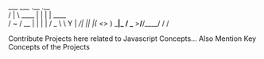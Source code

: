 

  ___ ___        .__  .__          
 /   |   \  ____ |  | |  |   ____  
/    ~    \/ __ \|  | |  |  /  _ \ 
\    Y    |  ___/|  |_|  |_(  <_> )
 \___|_  / \___  >____/____/\____/ 
       \/      \/                  


Contribute Projects here related to Javascript Concepts...
Also Mention Key Concepts of the Projects 